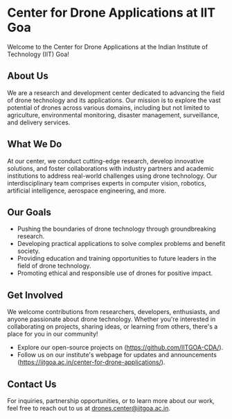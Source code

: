 # Center for Drone Applications at IIT Goa

Welcome to the Center for Drone Applications at the Indian Institute of Technology (IIT) Goa!

## About Us

We are a research and development center dedicated to advancing the field of drone technology and its applications. Our mission is to explore the vast potential of drones across various domains, including but not limited to agriculture, environmental monitoring, disaster management, surveillance, and delivery services.

## What We Do

At our center, we conduct cutting-edge research, develop innovative solutions, and foster collaborations with industry partners and academic institutions to address real-world challenges using drone technology. Our interdisciplinary team comprises experts in computer vision, robotics, artificial intelligence, aerospace engineering, and more.

## Our Goals

- Pushing the boundaries of drone technology through groundbreaking research.
- Developing practical applications to solve complex problems and benefit society.
- Providing education and training opportunities to future leaders in the field of drone technology.
- Promoting ethical and responsible use of drones for positive impact.

## Get Involved

We welcome contributions from researchers, developers, enthusiasts, and anyone passionate about drone technology. Whether you're interested in collaborating on projects, sharing ideas, or learning from others, there's a place for you in our community!

- Explore our open-source projects on (https://github.com/IITGOA-CDA/).
- Follow us on our institute's webpage for updates and announcements (https://iitgoa.ac.in/center-for-drone-applications/).

## Contact Us

For inquiries, partnership opportunities, or to learn more about our work, feel free to reach out to us at [drones.center@iitgoa.ac.in](drones.center@iitgoa.ac.in).
